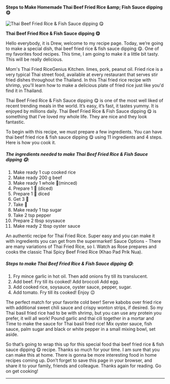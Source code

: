             

#### Steps to Make Homemade Thai Beef Fried Rice &amp;amp; Fish Sauce dipping 😋

![Thai Beef Fried Rice &amp; Fish Sauce dipping 😋](https://img-global.cpcdn.com/recipes/c6950e98a1834505/751x532cq70/thai-beef-fried-rice-fish-sauce-dipping-%f0%9f%98%8b-recipe-main-photo.jpg)

**Thai Beef Fried Rice &amp; Fish Sauce dipping 😋**

Hello everybody, it is Drew, welcome to my recipe page. Today, we’re going to make a special dish, thai beef fried rice & fish sauce dipping 😋. One of my favorites food recipes. This time, I am going to make it a little bit tasty. This will be really delicious.

Mom's Thai Fried RiceGenius Kitchen. limes, pork, peanut oil. Fried rice is a very typical Thai street food, available at every restaurant that serves stir fried dishes throughout the Thailand. In this Thai fried rice recipe with shrimp, you'll learn how to make a delicious plate of fried rice just like you'd find it in Thailand.

Thai Beef Fried Rice & Fish Sauce dipping 😋 is one of the most well liked of recent trending meals in the world. It’s easy, it’s fast, it tastes yummy. It is enjoyed by millions daily. Thai Beef Fried Rice & Fish Sauce dipping 😋 is something that I’ve loved my whole life. They are nice and they look fantastic.

To begin with this recipe, we must prepare a few ingredients. You can have thai beef fried rice & fish sauce dipping 😋 using 11 ingredients and 4 steps. Here is how you cook it.

##### The ingredients needed to make Thai Beef Fried Rice & Fish Sauce dipping 😋:

1.  Make ready 1 cup cooked rice
2.  Make ready 200 g beef
3.  Make ready 1 whole 🧄(minced)
4.  Prepare 1 🍅 (diced)
5.  Prepare 1 🧅 diced
6.  Get 3 🥚
7.  Take 🥦
8.  Make ready 1 tsp sugar
9.  Take 2 tsp pepper
10.  Prepare 2 tbsp soysauce
11.  Make ready 2 tbsp oyster sauce

An authentic recipe for Thai Fried Rice. Super easy and you can make it with ingredients you can get from the supermarket! Sauce Options - There are many variations of Thai Fried Rice, so I. Watch as Rose prepares and cooks the classic Thai Spicy Beef Fried Rice (Khao Pad Prik Nua).

##### Steps to make Thai Beef Fried Rice & Fish Sauce dipping 😋:

1.  Fry mince garlic in hot oil. Then add onions fry till its translucent.
2.  Add beef. Fry till its cooked! Add broccoli Add egg.
3.  Add cooked rice, soysauce, oyster sauce, pepper, sugar.
4.  Add tomato. Fry till its cooked! Enjoy 😉

The perfect match for your favorite cold beer! Serve kabobs over fried rice with additional sweet chili sauce and crispy wonton strips, if desired. So my Thai basil fried rice had to be with shrimp, but you can use any protein you prefer, it will all work! Pound garlic and thai cili together in a mortar and Time to make the sauce for Thai basil fried rice! Mix oyster sauce, fish sauce, palm sugar and black or white pepper in a small mixing bowl, set aside.

So that’s going to wrap this up for this special food thai beef fried rice & fish sauce dipping 😋 recipe. Thanks so much for your time. I am sure that you can make this at home. There is gonna be more interesting food in home recipes coming up. Don’t forget to save this page in your browser, and share it to your family, friends and colleague. Thanks again for reading. Go on get cooking!

* * *